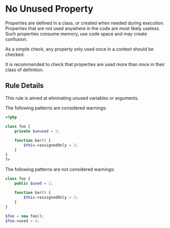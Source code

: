 <!-- Good Practices -->
# No Unused Property

Properties are defined in a class, or created when needed during execution. Properties that are not used anywhere in the code are most likely useless. Such properties consume memory, use code space and may create confusion.

As a simple check, any property only used once in a context should be checked. 

It is recommended to check that properties are used more than once in their class of definition.

## Rule Details

This rule is aimed at eliminating unused variables or arguments.

The following patterns are considered warnings:

```php
<?php

class foo {
	private $unused = 2;
	
	function bar() {
		$this->assignedOnly = 2;
	}
}
?>
```

The following patterns are not considered warnings:

```php
class foo {
	public $used = 2;
	
	function bar() {
		$this->assignedOnly = 2;
	}
}

$foo = new foo();
$foo->used = 4;
```

<!--
### Options

## When Not To Use It

If you don't want to be notified about unused variables, you can turn this rule off.
-->
